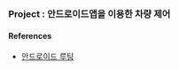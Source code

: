 ### Project : 안드로이드앱을 이용한 차량 제어



#### References
- [안드로이드 루팅](https://medium.com/%EB%8F%84%EA%B9%A8%EB%B9%84-%EC%9D%B4%EC%95%BC%EA%B8%B0/%EC%95%88%EB%93%9C%EB%A1%9C%EC%9D%B4%EB%93%9C-%EB%A3%A8%ED%8C%85-by-odin-c95e78c4f97c)
